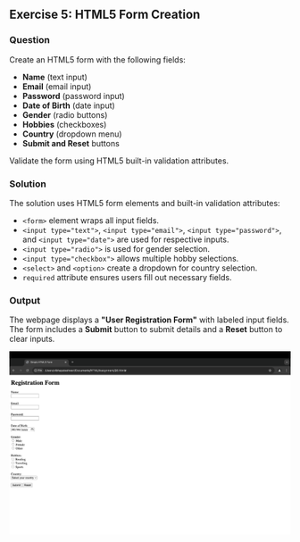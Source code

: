 ## Exercise 5: HTML5 Form Creation

### Question
Create an HTML5 form with the following fields:  
* **Name** (text input)  
* **Email** (email input)  
* **Password** (password input)  
* **Date of Birth** (date input)  
* **Gender** (radio buttons)  
* **Hobbies** (checkboxes)  
* **Country** (dropdown menu)  
* **Submit and Reset** buttons  

Validate the form using HTML5 built-in validation attributes.

### Solution
The solution uses HTML5 form elements and built-in validation attributes:  
* `<form>` element wraps all input fields.  
* `<input type="text">`, `<input type="email">`, `<input type="password">`, and `<input type="date">` are used for respective inputs.  
* `<input type="radio">` is used for gender selection.  
* `<input type="checkbox">` allows multiple hobby selections.  
* `<select>` and `<option>` create a dropdown for country selection.  
* `required` attribute ensures users fill out necessary fields.  

### Output
The webpage displays a **"User Registration Form"** with labeled input fields. The form includes a **Submit** button to submit details and a **Reset** button to clear inputs.

![Screenshot of the webpage](Q5.png)

